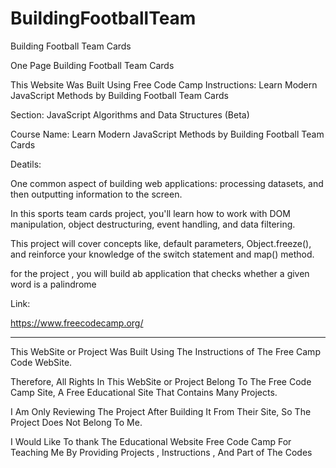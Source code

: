 # BuildingFootballTeam


Building Football Team Cards 



One Page Building Football Team Cards



This Website Was Built Using Free Code Camp Instructions: Learn Modern JavaScript Methods by Building Football Team Cards



Section: JavaScript Algorithms and Data Structures (Beta)



Course Name: Learn Modern JavaScript Methods by Building Football Team Cards



Deatils:


One common aspect of building web applications: processing datasets, and then outputting information to the screen. 



In this sports team cards project, you'll learn how to work with DOM manipulation, object destructuring, event handling, and data filtering.



This project will cover concepts like, default parameters, Object.freeze(), and reinforce your knowledge of the switch statement and map() method.



for the project , you will build ab application that checks whether a given word is a palindrome



Link:

https://www.freecodecamp.org/





---------------------------------------------------------------------------------------------------------------------------------------------------------------------------------------------------------------------


This WebSite or Project Was Built Using The Instructions of The Free Camp Code WebSite.


Therefore, All Rights In This WebSite or Project Belong To The Free Code Camp Site, A Free Educational Site That Contains Many Projects.


I Am Only Reviewing The Project After Building It From Their Site, So The Project Does Not Belong To Me.


I Would Like To thank The Educational Website Free Code Camp For Teaching Me By Providing Projects , Instructions , And Part of The Codes

